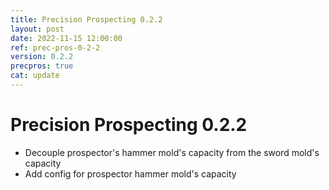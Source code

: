 ```yaml
---
title: Precision Prospecting 0.2.2
layout: post
date: 2022-11-15 12:00:00
ref: prec-pros-0-2-2
version: 0.2.2
precpros: true
cat: update
---
```


# Precision Prospecting 0.2.2

- Decouple prospector's hammer mold's capacity from the sword mold's capacity
- Add config for prospector hammer mold's capacity
